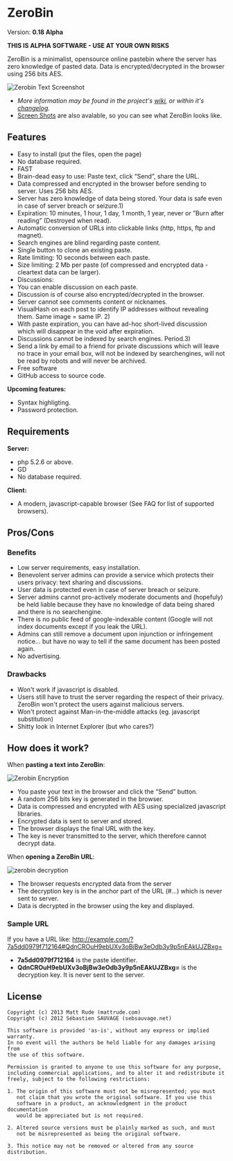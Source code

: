 # ZeroBin 

Version: **0.18 Alpha**

**THIS IS ALPHA SOFTWARE - USE AT YOUR OWN RISKS**

ZeroBin is a minimalist, opensource online pastebin where the server 
has zero knowledge of pasted data. Data is encrypted/decrypted in the 
browser using 256 bits AES. 

![Zerobin Text Screenshot](https://raw.github.com/wiki/mattrude/ZeroBin/images/zerobin_present_textshare.png)

* _More information may be found in the project's [wiki](https://github.com/mattrude/ZeroBin/wiki), or within it's [changelog](https://github.com/mattrude/ZeroBin/blob/master/CHANGELOG.md#zerobin-version-history)._
* [Screen Shots](https://github.com/mattrude/ZeroBin/wiki/Screen-Shots) are also avalable, so you can see what ZeroBin looks like.

## Features

* Easy to install (put the files, open the page)
* No database required.
* FAST
* Brain-dead easy to use: Paste text, click “Send”, share the URL.
* Data compressed and encrypted in the browser before sending to server. Uses 256 bits AES.
* Server has zero knowledge of data being stored. Your data is safe even in case of server breach or seizure.1)
* Expiration: 10 minutes, 1 hour, 1 day, 1 month, 1 year, never or ”Burn after reading” (Destroyed when read).
* Automatic conversion of URLs into clickable links (http, https, ftp and magnet).
* Search engines are blind regarding paste content.
* Single button to clone an existing paste.
* Rate limiting: 10 seconds between each paste.
* Size limiting: 2 Mb per paste (of compressed and encrypted data - cleartext data can be larger).
* Discussions:
* You can enable discussion on each paste.
* Discussion is of course also encrypted/decrypted in the browser.
* Server cannot see comments content or nicknames.
* VisualHash on each post to identify IP addresses without revealing them. Same image = same IP. 2)
* With paste expiration, you can have ad-hoc short-lived discussion which will disappear in the void after expiration.
* Discussions cannot be indexed by search engines. Period.3)
* Send a link by email to a friend for private discussions which will leave no trace in your email box, will not be indexed by searchengines, will not be read by robots and will never be archived.
* Free software
* GitHub access to source code.

**Upcoming features:**

* Syntax highligting.
* Password protection.

## Requirements

**Server:** 

* php 5.2.6 or above.
* GD
* No database required.

**Client:**

* A modern, javascript-capable browser (See FAQ for list of supported browsers).

## Pros/Cons

### Benefits

* Low server requirements, easy installation.
* Benevolent server admins can provide a service which protects their users privacy: text sharing and discussions.
* User data is protected even in case of server breach or seizure.
* Server admins cannot pro-actively moderate documents and (hopefuly) be held liable because they have no knowledge of data being shared and there is no searchengine.
* There is no public feed of google-indexable content (Google will not index documents except if you leak the URL).
* Admins can still remove a document upon injunction or infringement notice… but have no way to tell if the same document has been posted again.
* No advertising.

### Drawbacks

* Won't work if javascript is disabled.
* Users still have to trust the server regarding the respect of their privacy. ZeroBin won't protect the users against malicious servers.
* Won't protect against Man-in-the-middle attacks (eg. javascript substitution)
* Shitty look in Internet Explorer (but who cares?)

## How does it work?

When **pasting a text into ZeroBin**:

![Zerobin Encryption](https://raw.github.com/wiki/mattrude/ZeroBin/images/zerobin_figure_encryption.png)

* You paste your text in the browser and click the “Send” button.
* A random 256 bits key is generated in the browser.
* Data is compressed and encrypted with AES using specialized javascript libraries.
* Encrypted data is sent to server and stored.
* The browser displays the final URL with the key.
* The key is never transmitted to the server, which therefore cannot decrypt data.

When **opening a ZeroBin URL**:

![zerobin decryption](https://raw.github.com/wiki/mattrude/ZeroBin/images/zerobin_figure_decryption.png)

* The browser requests encrypted data from the server
* The decryption key is in the anchor part of the URL (#…) which is never sent to server.
* Data is decrypted in the browser using the key and displayed.

### Sample URL

If you have a URL like: http://example.com/?7a5dd0979f712164#QdnCROuH9ebUXv3oBjBw3eOdb3y9p5nEAkUJZBxg=

* **7a5dd0979f712164** is the paste identifier.
* **QdnCROuH9ebUXv3oBjBw3eOdb3y9p5nEAkUJZBxg=** is the decryption key. It is never sent to the server.

## License

    Copyright (c) 2013 Matt Rude (mattrude.com)
    Copyright (c) 2012 Sébastien SAUVAGE (sebsauvage.net)

    This software is provided 'as-is', without any express or implied warranty.
    In no event will the authors be held liable for any damages arising from 
    the use of this software.

    Permission is granted to anyone to use this software for any purpose, 
    including commercial applications, and to alter it and redistribute it 
    freely, subject to the following restrictions:

    1. The origin of this software must not be misrepresented; you must 
       not claim that you wrote the original software. If you use this 
       software in a product, an acknowledgment in the product documentation
       would be appreciated but is not required.

    2. Altered source versions must be plainly marked as such, and must 
       not be misrepresented as being the original software.

    3. This notice may not be removed or altered from any source distribution.
